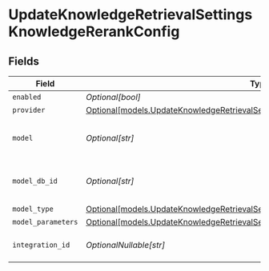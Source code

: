 # UpdateKnowledgeRetrievalSettingsKnowledgeRerankConfig


## Fields

| Field                                                                                                                                                              | Type                                                                                                                                                               | Required                                                                                                                                                           | Description                                                                                                                                                        |
| ------------------------------------------------------------------------------------------------------------------------------------------------------------------ | ------------------------------------------------------------------------------------------------------------------------------------------------------------------ | ------------------------------------------------------------------------------------------------------------------------------------------------------------------ | ------------------------------------------------------------------------------------------------------------------------------------------------------------------ |
| `enabled`                                                                                                                                                          | *Optional[bool]*                                                                                                                                                   | :heavy_minus_sign:                                                                                                                                                 | N/A                                                                                                                                                                |
| `provider`                                                                                                                                                         | [Optional[models.UpdateKnowledgeRetrievalSettingsKnowledgeResponseProvider]](../models/updateknowledgeretrievalsettingsknowledgeresponseprovider.md)               | :heavy_minus_sign:                                                                                                                                                 | N/A                                                                                                                                                                |
| `model`                                                                                                                                                            | *Optional[str]*                                                                                                                                                    | :heavy_minus_sign:                                                                                                                                                 | The name of the model to use                                                                                                                                       |
| `model_db_id`                                                                                                                                                      | *Optional[str]*                                                                                                                                                    | :heavy_minus_sign:                                                                                                                                                 | The ID of the model in the database                                                                                                                                |
| `model_type`                                                                                                                                                       | [Optional[models.UpdateKnowledgeRetrievalSettingsKnowledgeResponseModelType]](../models/updateknowledgeretrievalsettingsknowledgeresponsemodeltype.md)             | :heavy_minus_sign:                                                                                                                                                 | N/A                                                                                                                                                                |
| `model_parameters`                                                                                                                                                 | [Optional[models.UpdateKnowledgeRetrievalSettingsKnowledgeResponseModelParameters]](../models/updateknowledgeretrievalsettingsknowledgeresponsemodelparameters.md) | :heavy_minus_sign:                                                                                                                                                 | N/A                                                                                                                                                                |
| `integration_id`                                                                                                                                                   | *OptionalNullable[str]*                                                                                                                                            | :heavy_minus_sign:                                                                                                                                                 | The id of the resource                                                                                                                                             |